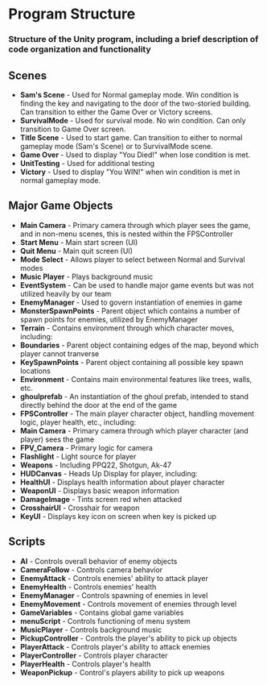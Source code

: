 # Program Structure
### Structure of the Unity program, including a brief description of code organization and functionality

## Scenes

* **Sam's Scene** - Used for Normal gameplay mode. Win condition is finding the key and navigating to the door of the two-storied building. Can transition to either the Game Over or Victory screens.
* **SurvivalMode** - Used for survival mode. No win condition. Can only transition to Game Over screen.
* **Title Scene** - Used to start game. Can transition to either to normal gameplay mode (Sam's Scene) or to SurvivalMode scene.
* **Game Over** - Used to display "You Died!" when lose condition is met.
* **UnitTesting** - Used for additional testing
* **Victory** - Used to display "You WIN!" when win condition is met in normal gameplay mode.

## Major Game Objects

* **Main Camera** - Primary camera through which player sees the game, and in non-menu scenes, this is nested within the FPSController
* **Start Menu** - Main start screen (UI)
* **Quit Menu** - Main quit screen (UI)
* **Mode Select** - Allows player to select between Normal and Survival modes
* **Music Player** - Plays background music
* **EventSystem** - Can be used to handle major game events but was not utilized heavily by our team
* **EnemyManager** - Used to govern instantiation of enemies in game
* **MonsterSpawnPoints** - Parent object which contains a number of spawn points for enemies, utilized by EnemyManager
* **Terrain** - Contains environment through which character moves, including:
 * **Boundaries** - Parent object containing edges of the map, beyond which player cannot tranverse
 * **KeySpawnPoints** - Parent object containing all possible key spawn locations
 * **Environment** - Contains main environmental features like trees, walls, etc.
 * **ghoulprefab** - An instantiation of the ghoul prefab, intended to stand directly behind the door at the end of the game
* **FPSController** - The main player character object, handling movement logic, player health, etc., including:
 * **Main Camera** - Primary camera through which player character (and player) sees the game
  * **FPV_Camera** - Primary logic for camera
  * **Flashlight** - Light source for player
  * **Weapons** - Including PPQ22, Shotgun, Ak-47
* **HUDCanvas** - Heads Up Display for player, including:
 * **HealthUI** - Displays health information about player character
 * **WeaponUI** - Displays basic weapon information
 * **DamageImage** - Tints screen red when attacked
 * **CrosshairUI** - Crosshair for weapon
 * **KeyUI** - Displays key icon on screen when key is picked up

## Scripts

* **AI** - Controls overall behavior of enemy objects
* **CameraFollow** - Controls camera behavior
* **EnemyAttack** - Controls enemies' ability to attack player
* **EnemyHealth** - Controls enemies' health
* **EnemyManager** - Controls spawning of enemies in level
* **EnemyMovement** - Controls movement of enemies through level
* **GameVariables** - Contains global game variables
* **menuScript** - Controls functioning of menu system
* **MusicPlayer** - Controls background music
* **PickupController** - Controls the player's ability to pick up objects
* **PlayerAttack** - Controls player's ability to attack enemies
* **PlayerController** - Controls player character
* **PlayerHealth** - Controls player's health
* **WeaponPickup** - Control's players ability to pick up weapons


